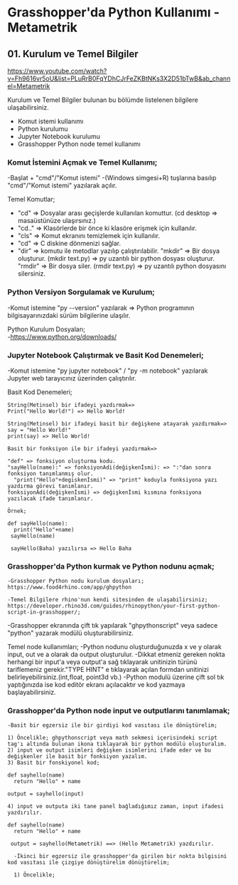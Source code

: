 # Grasshopper'da Python Kullanımı - Metametrik
## 01. Kurulum ve Temel Bilgiler

https://www.youtube.com/watch?v=Fh9616vr5oU&list=PLuRrB0FqYDhCJrFeZKBtNKs3X2D51bTwB&ab_channel=Metametrik

Kurulum ve Temel Bilgiler bulunan bu bölümde listelenen bilgilere ulaşabilirsiniz.

  - Komut istemi kullanımı
  - Python kurulumu
  - Jupyter Notebook kurulumu
  - Grasshopper Python node temel kullanımı
  
  ### Komut İstemini Açmak ve Temel Kullanımı;
  
  -Başlat + "cmd"/"Komut istemi" 
  -(Windows simgesi+R) tuşlarına basılıp "cmd"/"Komut istemi" yazılarak açılır.
 
 Temel Komutlar;
 - "cd" => Dosyalar arası geçişlerde kullanılan komuttur. (cd desktop => masaüstünüze ulaşırsınız.)
 - "cd.." => Klasörlerde bir önce ki klasöre erişmek için kullanılır.
 - "cls" => Komut ekranını temizlemek için kullanılır.
 - "cd\" => C diskine dönmenizi sağlar.
 - "dir" => komutu ile metodlar yazılıp çalıştırılabilir.
    "mkdir" => Bir dosya oluşturur. (mkdir text.py) => py uzantılı bir python dosyası oluşturur.
    "rmdir" => Bir dosya siler. (rmdir text.py) => py uzantılı python dosyasını silersiniz.
   
  ### Python Versiyon Sorgulamak ve Kurulum;
   
 -Komut istemine "py --version" yazılarak => Python programının bilgisayarınızdaki sürüm bilgilerine ulaşılır.
  
  Python Kurulum Dosyaları;  
 -https://www.python.org/downloads/
 
 ### Jupyter Notebook Çalıştırmak ve Basit Kod Denemeleri;
 
 -Komut istemine "py jupyter notebook" / "py -m notebook" yazılarak Jupyter web tarayıcınız üzerinden çalıştırılır.
 
  Basit Kod Denemeleri;
  
    String(Metinsel) bir ifadeyi yazdırmak=>
    Print("Hello World!") => Hello World!
    
    String(Metinsel) bir ifadeyi basit bir değişkene atayarak yazdırmak=>
    say = "Hello World!"
    print(say) => Hello World!
    
    Basit bir fonksiyon ile bir ifadeyi yazdırmak=>
    
    "def" => fonksiyon oluşturma kodu.
    "sayHello(name):" => fonksiyonAdi(değişkenİsmi): => ":"dan sonra fonksiyon tanımlanmış olur.
      "print("Hello"+degiskenİsmi)" => "print" koduyla fonksiyona yazı yazdırma görevi tanımlanır.
    fonksiyonAdi(değişkenİsmi) => değişkenİsmi kısmına fonksiyona yazılacak ifade tanımlanır.
    
    Örnek;
    
    def sayHello(name):
      print("Hello"+name)
     sayHello(name)
     
     sayHello(Baha) yazılırsa => Hello Baha 
   
   ### Grasshopper'da Python kurmak ve Python nodunu açmak;
   
    -Grasshopper Python nodu kurulum dosyaları;
    https://www.food4rhino.com/app/ghpython
    
    -Temel Bilgilere rhino'nun kendi sitesinden de ulaşabilirsiniz;
    https://developer.rhino3d.com/guides/rhinopython/your-first-python-script-in-grasshopper/;
    
   
   -Grasshopper ekranında çift tık yapılarak "ghpythonscript" veya sadece "python" yazarak modülü oluşturabilirsiniz.
   
   Temel node kullanımları;
   -Python nodunu oluşturduğunuzda x ve y olarak input, out ve a olarak da output oluşturulur.
   -Dikkat etmeniz gereken nokta herhangi bir input'a veya output'a sağ tıklayarak unitinizin türünü tariflemeniz gerekir."TYPE HINT" e tıklayarak açılan formdan unitinizi belirleyebilirsiniz.(int,float, point3d vb.)
   -Python modulü üzerine çift sol tık yaptığınızda ise kod editör ekranı açılacaktır ve kod yazmaya başlayabilirsiniz.
   
   
   ### Grasshopper'da Python node input ve outputlarını tanımlamak;
   
    -Basit bir egzersiz ile bir girdiyi kod vasıtası ile dönüştürelim;
  
    1) Öncelikle; ghpythonscript veya math sekmesi içerisindeki script tag'ı altında bulunan ikona tıklayarak bir python modülü oluşturalım. 
    2) input ve output isimleri değişken isimlerini ifade eder ve bu değişkenler ile basit bir fonksiyon yazalım. 
    3) Basit bir fonskiyonel kod;
    
    def sayhello(name)
      return "Hello" + name
    
    output = sayhello(input)
    
    4) input ve outputa iki tane panel bağladığımız zaman, input ifadesi yazdırılır.
    
    def sayhello(name)
      return "Hello" + name
    
     output = sayhello(Metametrik) ==> (Hello Metametrik) yazdırılır.  
     
      -İkinci bir egzersiz ile grasshopper'da girilen bir nokta bilgisini kod vasıtası ile çizgiye dönüştürelim dönüştürelim;
      
      1) Öncelikle; 
    
    
    
    
    
     
      
     
    
    
    
 
 
 
 
 
 
 
